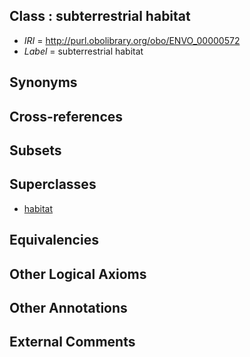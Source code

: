 
## Class : subterrestrial habitat

 * *IRI* = http://purl.obolibrary.org/obo/ENVO_00000572
 * *Label* = subterrestrial habitat

## Synonyms


## Cross-references


## Subsets


## Superclasses

 * [habitat](../../ENVO/36/ENVO_00002036.md)

## Equivalencies


## Other Logical Axioms


## Other Annotations


## External Comments

